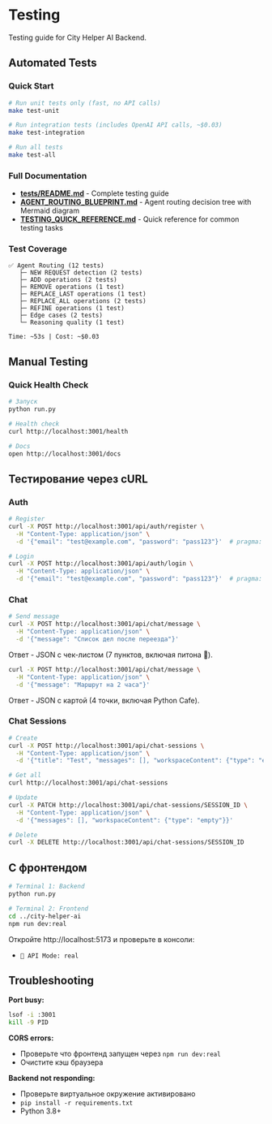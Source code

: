 # Testing

Testing guide for City Helper AI Backend.

## Automated Tests

### Quick Start

```bash
# Run unit tests only (fast, no API calls)
make test-unit

# Run integration tests (includes OpenAI API calls, ~$0.03)
make test-integration

# Run all tests
make test-all
```

### Full Documentation

- **[tests/README.md](tests/README.md)** - Complete testing guide
- **[AGENT_ROUTING_BLUEPRINT.md](AGENT_ROUTING_BLUEPRINT.md)** - Agent routing decision tree with Mermaid diagram
- **[TESTING_QUICK_REFERENCE.md](TESTING_QUICK_REFERENCE.md)** - Quick reference for common testing tasks

### Test Coverage

```
✅ Agent Routing (12 tests)
   ├─ NEW REQUEST detection (2 tests)
   ├─ ADD operations (2 tests)
   ├─ REMOVE operations (1 test)
   ├─ REPLACE_LAST operations (1 test)
   ├─ REPLACE_ALL operations (2 tests)
   ├─ REFINE operations (1 test)
   ├─ Edge cases (2 tests)
   └─ Reasoning quality (1 test)

Time: ~53s | Cost: ~$0.03
```

## Manual Testing

### Quick Health Check

```bash
# Запуск
python run.py

# Health check
curl http://localhost:3001/health

# Docs
open http://localhost:3001/docs
```

## Тестирование через cURL

### Auth

```bash
# Register
curl -X POST http://localhost:3001/api/auth/register \
  -H "Content-Type: application/json" \
  -d '{"email": "test@example.com", "password": "pass123"}'  # pragma: allowlist secret

# Login
curl -X POST http://localhost:3001/api/auth/login \
  -H "Content-Type: application/json" \
  -d '{"email": "test@example.com", "password": "pass123"}'  # pragma: allowlist secret
```

### Chat

```bash
# Send message
curl -X POST http://localhost:3001/api/chat/message \
  -H "Content-Type: application/json" \
  -d '{"message": "Список дел после переезда"}'
```

Ответ - JSON с чек-листом (7 пунктов, включая питона 🐍).

```bash
curl -X POST http://localhost:3001/api/chat/message \
  -H "Content-Type: application/json" \
  -d '{"message": "Маршрут на 2 часа"}'
```

Ответ - JSON с картой (4 точки, включая Python Cafe).

### Chat Sessions

```bash
# Create
curl -X POST http://localhost:3001/api/chat-sessions \
  -H "Content-Type: application/json" \
  -d '{"title": "Test", "messages": [], "workspaceContent": {"type": "empty"}}'

# Get all
curl http://localhost:3001/api/chat-sessions

# Update
curl -X PATCH http://localhost:3001/api/chat-sessions/SESSION_ID \
  -H "Content-Type: application/json" \
  -d '{"messages": [], "workspaceContent": {"type": "empty"}}'

# Delete
curl -X DELETE http://localhost:3001/api/chat-sessions/SESSION_ID
```

## С фронтендом

```bash
# Terminal 1: Backend
python run.py

# Terminal 2: Frontend
cd ../city-helper-ai
npm run dev:real
```

Откройте http://localhost:5173 и проверьте в консоли:
- `🔧 API Mode: real`

## Troubleshooting

**Port busy:**
```bash
lsof -i :3001
kill -9 PID
```

**CORS errors:**
- Проверьте что фронтенд запущен через `npm run dev:real`
- Очистите кэш браузера

**Backend not responding:**
- Проверьте виртуальное окружение активировано
- `pip install -r requirements.txt`
- Python 3.8+
